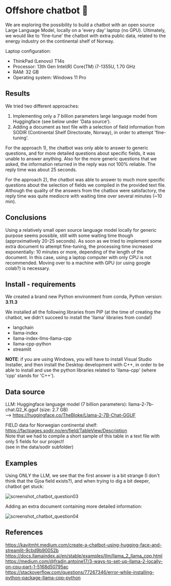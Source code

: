 # Offshore chatbot 🤖

We are exploring the possibility to build a chatbot with an open source Large Language Model, locally on a 'every day' laptop (no GPU). Ultimately, we would like to 'fine-tune' the chatbot with extra public data, related to the energy industry on the continental shelf of Norway. 

Laptop configuration:
- ThinkPad (Lenovo) T14s
- Processor: 13th Gen Intel(R) Core(TM) i7-1355U, 1.70 GHz
- RAM: 32 GB
- Operating system: Windows 11 Pro

## Results

We tried two different approaches:
1) Implementing only a 7 billion parameters large language model from Huggingface (see below under 'Data source').
2) Adding a document as text file with a selection of field information from SODIR (Continental Shelf Directorate, Norway), in order to attempt 'fine-tuning'.

For the approach 1), the chatbot was only able to answer to generic questions, and for more detailed questions about specific fields, it was unable to answer anything. Also for the more generic questions that we asked, the information returned in the reply was not 100% reliable. The reply time was about 25 seconds.

For the approach 2), the chatbot was able to answer to much more specific questions about the selection of fields we compiled in the provided text file. Although the quality of the answers from the chatbox were satisfactory, the reply time was quite mediocre with waiting time over several minutes (~10 min). 

## Conclusions

Using a relatively small open source language model locally for generic purpose seems possible, still with some waiting time though (approximatively 20-25 seconds).
As soon as we tried to implement some extra document to attempt fine-tuning, the processing time increased exponentially: 10 minutes or more, depending of the length of the document. In this case, using a laptop computer with only CPU is not recommended. Moving over to a machine with GPU (or using google colab?) is necessary.

## Install - requirements
We created a brand new Python environment from conda, Python version: **3.11.3**

We installed all the following libraries from PIP (at the time of creating the chatbot, we didn't succeed to install the 'llama' libraries from conda!)
- langchain
- llama-index
- llama-index-llms-llama-cpp
- llama-cpp-python
- streamlit

**NOTE**: if you are using Windows, you will have to install Visual Studio Installer, and then install the Desktop development with C++, in order to be able to install and use the python libraries related to 'llama-cpp' (where 'cpp' stands for 'C++').

## Data source
LLM:
Huggingface language model (7 billion parameters): llama-2-7b-chat.Q2_K.gguf (size: 2.7 GB)</br>
--> https://huggingface.co/TheBloke/Llama-2-7B-Chat-GGUF

FIELD data for Norwegian continental shelf:
https://factpages.sodir.no/en/field/TableView/Description </br>
Note that we had to compile a short sample of this table in a text file with only 5 fields for our project! </br>
(see in the data/sodir subfolder)

## Examples
Using ONLY the LLM, we see that the first answer is a bit strange (I don't think that the Gjoa field exists?), and when trying to dig a bit deeper, chatbot get stuck:

![screenshot_chatbot_question03](https://github.com/AnneEstoppey/Offshore_chatbot/assets/35219455/588535ec-833b-49f6-81f4-1a747f296d43)

Adding an extra document containing more detailed information:

![screenshot_chatbot_question04](https://github.com/AnneEstoppey/Offshore_chatbot/assets/35219455/8fd2cfba-872e-433b-9e0b-a0133ff6fc29)


## References
https://kavitmht.medium.com/create-a-chatbot-using-hugging-face-and-streamlit-9cbd9b90052b
https://docs.llamaindex.ai/en/stable/examples/llm/llama_2_llama_cpp.html
https://medium.com/@fradin.antoine17/3-ways-to-set-up-llama-2-locally-on-cpu-part-1-5168d50795ac
https://stackoverflow.com/questions/77267346/error-while-installing-python-package-llama-cpp-python

